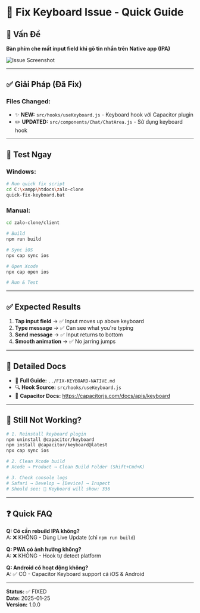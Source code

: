 # 🎹 Fix Keyboard Issue - Quick Guide

## 🐛 Vấn Đề
**Bàn phím che mất input field khi gõ tin nhắn trên Native app (IPA)**

![Issue Screenshot](screenshot-issue.png)

---

## ✅ Giải Pháp (Đã Fix)

### Files Changed:
- ✨ **NEW:** `src/hooks/useKeyboard.js` - Keyboard hook với Capacitor plugin
- ✏️ **UPDATED:** `src/components/Chat/ChatArea.js` - Sử dụng keyboard hook

---

## 🚀 Test Ngay

### Windows:
```bash
# Run quick fix script
cd C:\xampp\htdocs\zalo-clone
quick-fix-keyboard.bat
```

### Manual:
```bash
cd zalo-clone/client

# Build
npm run build

# Sync iOS
npx cap sync ios

# Open Xcode
npx cap open ios

# Run & Test
```

---

## ✅ Expected Results

1. **Tap input field** → ✅ Input moves up above keyboard
2. **Type message** → ✅ Can see what you're typing
3. **Send message** → ✅ Input returns to bottom
4. **Smooth animation** → ✅ No jarring jumps

---

## 📖 Detailed Docs

- 📄 **Full Guide:** `../FIX-KEYBOARD-NATIVE.md`
- 🔍 **Hook Source:** `src/hooks/useKeyboard.js`
- 📱 **Capacitor Docs:** https://capacitorjs.com/docs/apis/keyboard

---

## 🐛 Still Not Working?

```bash
# 1. Reinstall keyboard plugin
npm uninstall @capacitor/keyboard
npm install @capacitor/keyboard@latest
npx cap sync ios

# 2. Clean Xcode build
# Xcode → Product → Clean Build Folder (Shift+Cmd+K)

# 3. Check console logs
# Safari → Develop → [Device] → Inspect
# Should see: 🎹 Keyboard will show: 336
```

---

## ❓ Quick FAQ

**Q: Có cần rebuild IPA không?**  
A: ❌ KHÔNG - Dùng Live Update (chỉ `npm run build`)

**Q: PWA có ảnh hưởng không?**  
A: ❌ KHÔNG - Hook tự detect platform

**Q: Android có hoạt động không?**  
A: ✅ CÓ - Capacitor Keyboard support cả iOS & Android

---

**Status:** ✅ FIXED  
**Date:** 2025-01-25  
**Version:** 1.0.0

